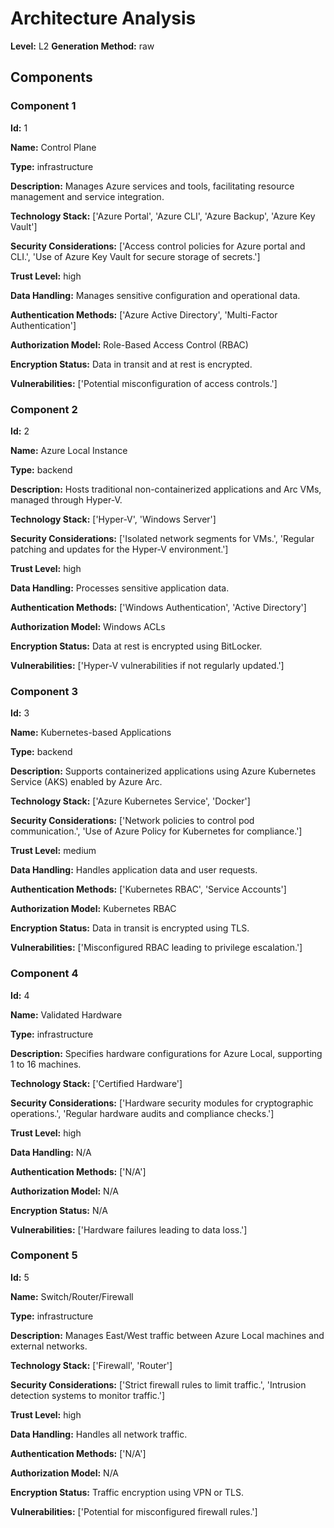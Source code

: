 # Architecture Analysis

**Level:** L2
**Generation Method:** raw

## Components

### Component 1

**Id:** 1

**Name:** Control Plane

**Type:** infrastructure

**Description:** Manages Azure services and tools, facilitating resource management and service integration.

**Technology Stack:** ['Azure Portal', 'Azure CLI', 'Azure Backup', 'Azure Key Vault']

**Security Considerations:** ['Access control policies for Azure portal and CLI.', 'Use of Azure Key Vault for secure storage of secrets.']

**Trust Level:** high

**Data Handling:** Manages sensitive configuration and operational data.

**Authentication Methods:** ['Azure Active Directory', 'Multi-Factor Authentication']

**Authorization Model:** Role-Based Access Control (RBAC)

**Encryption Status:** Data in transit and at rest is encrypted.

**Vulnerabilities:** ['Potential misconfiguration of access controls.']

### Component 2

**Id:** 2

**Name:** Azure Local Instance

**Type:** backend

**Description:** Hosts traditional non-containerized applications and Arc VMs, managed through Hyper-V.

**Technology Stack:** ['Hyper-V', 'Windows Server']

**Security Considerations:** ['Isolated network segments for VMs.', 'Regular patching and updates for the Hyper-V environment.']

**Trust Level:** high

**Data Handling:** Processes sensitive application data.

**Authentication Methods:** ['Windows Authentication', 'Active Directory']

**Authorization Model:** Windows ACLs

**Encryption Status:** Data at rest is encrypted using BitLocker.

**Vulnerabilities:** ['Hyper-V vulnerabilities if not regularly updated.']

### Component 3

**Id:** 3

**Name:** Kubernetes-based Applications

**Type:** backend

**Description:** Supports containerized applications using Azure Kubernetes Service (AKS) enabled by Azure Arc.

**Technology Stack:** ['Azure Kubernetes Service', 'Docker']

**Security Considerations:** ['Network policies to control pod communication.', 'Use of Azure Policy for Kubernetes for compliance.']

**Trust Level:** medium

**Data Handling:** Handles application data and user requests.

**Authentication Methods:** ['Kubernetes RBAC', 'Service Accounts']

**Authorization Model:** Kubernetes RBAC

**Encryption Status:** Data in transit is encrypted using TLS.

**Vulnerabilities:** ['Misconfigured RBAC leading to privilege escalation.']

### Component 4

**Id:** 4

**Name:** Validated Hardware

**Type:** infrastructure

**Description:** Specifies hardware configurations for Azure Local, supporting 1 to 16 machines.

**Technology Stack:** ['Certified Hardware']

**Security Considerations:** ['Hardware security modules for cryptographic operations.', 'Regular hardware audits and compliance checks.']

**Trust Level:** high

**Data Handling:** N/A

**Authentication Methods:** ['N/A']

**Authorization Model:** N/A

**Encryption Status:** N/A

**Vulnerabilities:** ['Hardware failures leading to data loss.']

### Component 5

**Id:** 5

**Name:** Switch/Router/Firewall

**Type:** infrastructure

**Description:** Manages East/West traffic between Azure Local machines and external networks.

**Technology Stack:** ['Firewall', 'Router']

**Security Considerations:** ['Strict firewall rules to limit traffic.', 'Intrusion detection systems to monitor traffic.']

**Trust Level:** high

**Data Handling:** Handles all network traffic.

**Authentication Methods:** ['N/A']

**Authorization Model:** N/A

**Encryption Status:** Traffic encryption using VPN or TLS.

**Vulnerabilities:** ['Potential for misconfigured firewall rules.']

